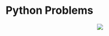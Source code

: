 # Python Problems

<p align="center">
    <img src= "https://www.python.org/static/community_logos/python-logo-master-v3-TM-flattened.png"/>
</p>